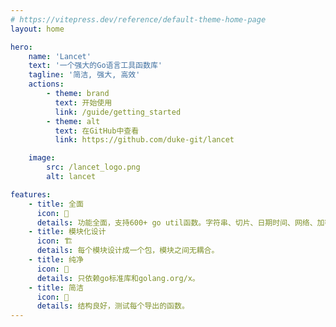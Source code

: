 ```yaml
---
# https://vitepress.dev/reference/default-theme-home-page
layout: home

hero:
    name: 'Lancet'
    text: '一个强大的Go语言工具函数库'
    tagline: '简洁, 强大, 高效'
    actions:
        - theme: brand
          text: 开始使用
          link: /guide/getting_started
        - theme: alt
          text: 在GitHub中查看
          link: https://github.com/duke-git/lancet

    image:
        src: /lancet_logo.png
        alt: lancet

features:
    - title: 全面
      icon: 💪
      details: 功能全面，支持600+ go util函数。字符串、切片、日期时间、网络、加密、并发...
    - title: 模块化设计
      icon: 🏗
      details: 每个模块设计成一个包，模块之间无耦合。
    - title: 纯净
      icon: 💅
      details: 只依赖go标准库和golang.org/x。
    - title: 简洁
      icon: 👏
      details: 结构良好，测试每个导出的函数。
---
```


<p style="position:relative;display: inline-block;top: -316px;left: 32%">
  <img style="display: inline-block;margin-right:10px;" src="https://img.shields.io/github/stars/duke-git/lancet?style=social" alt="">

<img style="display: inline-block" src="https://img.shields.io/github/forks/duke-git/lancet?style=social" alt="">

</p>

